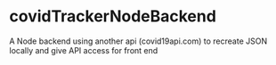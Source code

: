 # covidTrackerNodeBackend
A Node backend using another api (covid19api.com) to recreate JSON locally and give API access for front end
